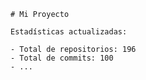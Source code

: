 
    # Mi Proyecto
    
    Estadísticas actualizadas:
    
    - Total de repositorios: 196
    - Total de commits: 100
    - ...
  